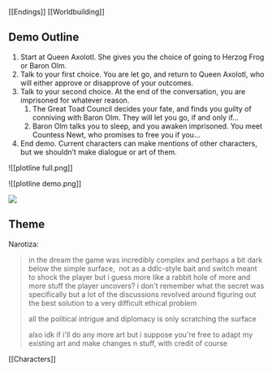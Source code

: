 
[[Endings]]
[[Worldbuilding]]
## Demo Outline

1. Start at Queen Axolotl. She gives you the choice of going to Herzog Frog or Baron Olm.
2. Talk to your first choice. You are let go, and return to Queen Axolotl, who will either approve or disapprove of your outcomes.
3. Talk to your second choice. At the end of the conversation, you are imprisoned for whatever reason. 
	1. The Great Toad Council decides your fate, and finds you guilty of conniving with Baron Olm. They will let you go, if and only if…
	2. Baron Olm talks you to sleep, and you awaken imprisoned. You meet Countess Newt, who promises to free you if you…
4. End demo. Current characters can make mentions of other characters, but we shouldn’t make dialogue or art of them.

![[plotline full.png]]

![[plotline demo.png]]

![](https://lh5.googleusercontent.com/ptB5xi0PkJzwHqMmXSE37K80TliJxWrln53ZE0KWuZVge1uOCfBUT1xPCQErnDNi_leHK8aq73rg2W7eX8zgy5tsKqfN_leeXYxSD5A5A7rKHvGq6G15t8n201Rj8U8qPVCXP93gAqeNZput4DIACrs)
## Theme

Narotiza: 
>in the dream the game was incredibly complex and perhaps a bit dark below the simple surface,  not as a ddlc-style bait and switch meant to shock the player but i guess more like a rabbit hole of more and more stuff the player uncovers? i don't remember what the secret was specifically but a lot of the discussions revolved around figuring out the best solution to a very difficult ethical problem 
>
>all the political intrigue and diplomacy is only scratching the surface
>
>also idk if i'll do any more art but i suppose you're free to adapt my existing art and make changes n stuff, with credit of course

[[Characters]]